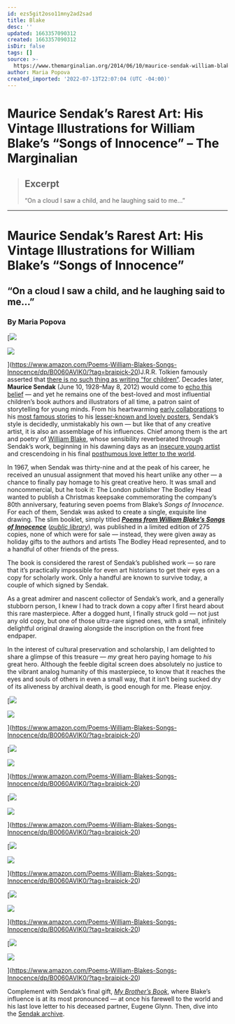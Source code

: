 ```yaml
---
id: ezs5git2oso11mny2ad2sad
title: Blake
desc: ''
updated: 1663357090312
created: 1663357090312
isDir: false
tags: []
source: >-
  https://www.themarginalian.org/2014/06/10/maurice-sendak-william-blake-songs-of-innocence-1967/
author: Maria Popova
created_imported: '2022-07-13T22:07:04 (UTC -04:00)'
---
```


# Maurice Sendak’s Rarest Art: His Vintage Illustrations for William Blake’s “Songs of Innocence” – The Marginalian

> ## Excerpt
> “On a cloud I saw a child, and he laughing said to me…”

---
# Maurice Sendak’s Rarest Art: His Vintage Illustrations for William Blake’s “Songs of Innocence”

## “On a cloud I saw a child, and he laughing said to me…”

### By Maria Popova

[![](https://i0.wp.com/www.themarginalian.org/wp-content/uploads/2014/06/mauricesendak_williamblake.jpg?w=200&ssl=1)

![](https://i0.wp.com/www.themarginalian.org/wp-content/uploads/2014/06/mauricesendak_williamblake.jpg?w=200&ssl=1)

](https://www.amazon.com/Poems-William-Blakes-Songs-Innocence/dp/B0060AVIK0/?tag=braipick-20)J.R.R. Tolkien famously asserted that [there is no such thing as writing “for children”](https://www.themarginalian.org/2013/12/05/j-r-r-tolkien-on-fairy-stories/). Decades later, **Maurice Sendak** (June 10, 1928–May 8, 2012) would come to [echo this belief](https://www.themarginalian.org/2012/05/09/grim-colberty-tales-maurice-sendak/) — and yet he remains one of the best-loved and most influential children’s book authors and illustrators of all time, a patron saint of storytelling for young minds. From his heartwarming [early collaborations](https://www.themarginalian.org/2013/07/11/ruth-krauss-maurice-sendak-1954/) to his [most famous stories](https://www.themarginalian.org/2012/05/09/maurice-sendak-unreleased-drawings/) to his [lesser-known and lovely posters](https://www.themarginalian.org/2013/09/03/maurice-sendak-posters-reading-books/), Sendak’s style is decidedly, unmistakably his own — but like that of any creative artist, it is also an assemblage of his influences. Chief among them is the art and poetry of [William Blake](https://www.themarginalian.org/tag/william-blake/), whose sensibility reverberated through Sendak’s work, beginning in his dawning days as an [insecure young artist](https://www.themarginalian.org/2013/06/10/ursula-nordstrom-letter-maurice-sendak/) and crescendoing in his final [posthumous love letter to the world](https://www.themarginalian.org/2013/02/05/my-brothers-book-maurice-sendak/).

In 1967, when Sendak was thirty-nine and at the peak of his career, he received an unusual assignment that moved his heart unlike any other — a chance to finally pay homage to his great creative hero. It was small and noncommercial, but he took it: The London publisher The Bodley Head wanted to publish a Christmas keepsake commemorating the company’s 80th anniversary, featuring seven poems from Blake’s *Songs of Innocence*. For each of them, Sendak was asked to create a single, exquisite line drawing. The slim booklet, simply titled [***Poems from William Blake’s Songs of Innocence***](https://www.amazon.com/Poems-William-Blakes-Songs-Innocence/dp/B0060AVIK0/?tag=braipick-20) ([*public library*](https://www.worldcat.org/title/poems-from-william-blakes-songs-of-innocence/oclc/22545416&referer=brief_results)), was published in a limited edition of 275 copies, none of which were for sale — instead, they were given away as holiday gifts to the authors and artists The Bodley Head represented, and to a handful of other friends of the press.

The book is considered the rarest of Sendak’s published work — so rare that it’s practically impossible for even art historians to get their eyes on a copy for scholarly work. Only a handful are known to survive today, a couple of which signed by Sendak.

As a great admirer and nascent collector of Sendak’s work, and a generally stubborn person, I knew I had to track down a copy after I first heard about this rare masterpiece. After a dogged hunt, I finally struck gold — not just any old copy, but one of those ultra-rare signed ones, with a small, infinitely delightful original drawing alongside the inscription on the front free endpaper.

In the interest of cultural preservation and scholarship, I am delighted to share a glimpse of this treasure — *my* great hero paying homage to *his* great hero. Although the feeble digital screen does absolutely no justice to the vibrant analog humanity of this masterpiece, to know that it reaches the eyes and souls of others in even a small way, that it isn’t being sucked dry of its aliveness by archival death, is good enough for me. Please enjoy.

[![](https://i0.wp.com/www.themarginalian.org/wp-content/uploads/2014/06/mauricesendak_williamblake1.jpg?w=600&ssl=1)

![](https://i0.wp.com/www.themarginalian.org/wp-content/uploads/2014/06/mauricesendak_williamblake1.jpg?w=600&ssl=1)

](https://www.amazon.com/Poems-William-Blakes-Songs-Innocence/dp/B0060AVIK0/?tag=braipick-20)

[![](https://i0.wp.com/www.themarginalian.org/wp-content/uploads/2014/06/mauricesendak_williamblake2.jpg?w=600&ssl=1)

![](https://i0.wp.com/www.themarginalian.org/wp-content/uploads/2014/06/mauricesendak_williamblake2.jpg?w=600&ssl=1)

](https://www.amazon.com/Poems-William-Blakes-Songs-Innocence/dp/B0060AVIK0/?tag=braipick-20)

[![](https://i0.wp.com/www.themarginalian.org/wp-content/uploads/2014/06/mauricesendak_williamblake3.jpg?w=600&ssl=1)

![](https://i0.wp.com/www.themarginalian.org/wp-content/uploads/2014/06/mauricesendak_williamblake3.jpg?w=600&ssl=1)

](https://www.amazon.com/Poems-William-Blakes-Songs-Innocence/dp/B0060AVIK0/?tag=braipick-20)

[![](https://i0.wp.com/www.themarginalian.org/wp-content/uploads/2014/06/mauricesendak_williamblake4.jpg?w=600&ssl=1)

![](https://i0.wp.com/www.themarginalian.org/wp-content/uploads/2014/06/mauricesendak_williamblake4.jpg?w=600&ssl=1)

](https://www.amazon.com/Poems-William-Blakes-Songs-Innocence/dp/B0060AVIK0/?tag=braipick-20)

[![](https://i0.wp.com/www.themarginalian.org/wp-content/uploads/2014/06/mauricesendak_williamblake5.jpg?w=600&ssl=1)

![](https://i0.wp.com/www.themarginalian.org/wp-content/uploads/2014/06/mauricesendak_williamblake5.jpg?w=600&ssl=1)

](https://www.amazon.com/Poems-William-Blakes-Songs-Innocence/dp/B0060AVIK0/?tag=braipick-20)

[![](https://i0.wp.com/www.themarginalian.org/wp-content/uploads/2014/06/mauricesendak_williamblake0.jpg?w=600&ssl=1)

![](https://i0.wp.com/www.themarginalian.org/wp-content/uploads/2014/06/mauricesendak_williamblake0.jpg?w=600&ssl=1)

](https://www.amazon.com/Poems-William-Blakes-Songs-Innocence/dp/B0060AVIK0/?tag=braipick-20)

Complement with Sendak’s final gift, [*My Brother’s Book*](https://www.themarginalian.org/2013/02/05/my-brothers-book-maurice-sendak/), where Blake’s influence is at its most pronounced — at once his farewell to the world and his last love letter to his deceased partner, Eugene Glynn. Then, dive into the [Sendak archive](https://www.themarginalian.org/tag/maurice-sendak/).
